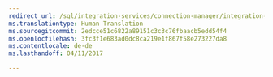 ```yaml
--- 
redirect_url: /sql/integration-services/connection-manager/integration-services-ssis-connections
ms.translationtype: Human Translation
ms.sourcegitcommit: 2edcce51c6822a89151c3c3c76fbaacb5edd54f4
ms.openlocfilehash: 3fc3f1e683ad0dc8ca219e1f867f58e273227da8
ms.contentlocale: de-de
ms.lasthandoff: 04/11/2017

--- 
```


